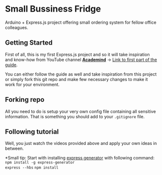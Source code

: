 # Small Bussiness Fridge

 Arduino + Express.js project offering small ordering system for fellow office colleagues.

## Getting Started

First of all, this is my first Express.js project and so it will take inspiration and know-how from YouTube channel **[Academind](https://www.youtube.com/channel/UCSJbGtTlrDami-tDGPUV9-w)** -> [Link to first part of the guide](https://www.youtube.com/watch?v=-3vvxn78MH4).

You can either follow the guide as well and take inspiration from this project or simply fork this git repo and make few necessary changes to make it work for your environment.

## Forking repo

All you need to do is setup your very own config file containing all sensitive information. That is something you should add to your `.gitignore` file.

## Following tutorial

Well, you just watch the videos provided above and apply your own ideas in between.

*Small tip: Start with installing [express generator](https://expressjs.com/en/starter/generator.html) with following command:  
`npm install -g express-generator`  
`express --hbs`
`npm install`
